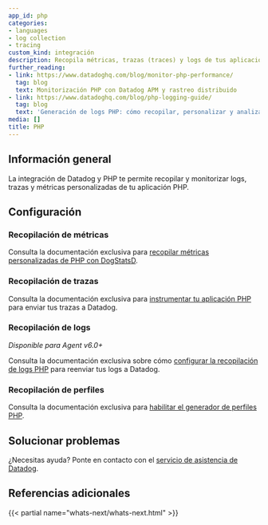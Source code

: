 ```yaml
---
app_id: php
categories:
- languages
- log collection
- tracing
custom_kind: integración
description: Recopila métricas, trazas (traces) y logs de tus aplicaciones PHP.
further_reading:
- link: https://www.datadoghq.com/blog/monitor-php-performance/
  tag: blog
  text: Monitorización PHP con Datadog APM y rastreo distribuido
- link: https://www.datadoghq.com/blog/php-logging-guide/
  tag: blog
  text: 'Generación de logs PHP: cómo recopilar, personalizar y analizar logs PHP'
media: []
title: PHP
---
```

## Información general

La integración de Datadog y PHP te permite recopilar y monitorizar logs, trazas y métricas personalizadas de tu aplicación PHP.

## Configuración

### Recopilación de métricas

Consulta la documentación exclusiva para [recopilar métricas personalizadas de PHP con DogStatsD](https://docs.datadoghq.com/developers/dogstatsd/?tab=php).

### Recopilación de trazas

Consulta la documentación exclusiva para [instrumentar tu aplicación PHP](https://docs.datadoghq.com/tracing/setup/php/) para enviar tus trazas a Datadog.

### Recopilación de logs

*Disponible para Agent v6.0+*

Consulta la documentación exclusiva sobre cómo [configurar la recopilación de logs PHP](https://docs.datadoghq.com/logs/log_collection/php/) para reenviar tus logs a Datadog.

### Recopilación de perfiles

Consulta la documentación exclusiva para [habilitar el generador de perfiles PHP](https://docs.datadoghq.com/profiler/enabling/php/).

## Solucionar problemas

¿Necesitas ayuda? Ponte en contacto con el [servicio de asistencia de Datadog](https://docs.datadoghq.com/help/).

## Referencias adicionales

{{< partial name="whats-next/whats-next.html" >}}